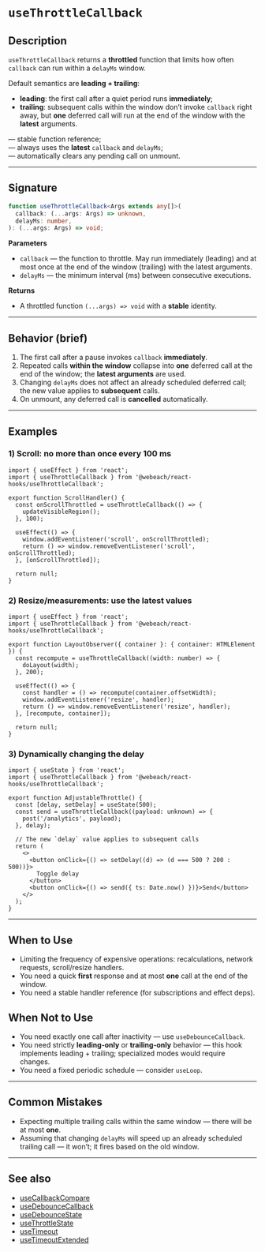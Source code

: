 # `useThrottleCallback`

## Description

`useThrottleCallback` returns a **throttled** function that limits how often `callback` can run within a `delayMs` window.

Default semantics are **leading + trailing**:
- **leading**: the first call after a quiet period runs **immediately**;
- **trailing**: subsequent calls within the window don’t invoke `callback` right away, but **one** deferred call will run at the end of the window with the **latest** arguments.

— stable function reference;  
— always uses the **latest** `callback` and `delayMs`;  
— automatically clears any pending call on unmount.

---

## Signature

```ts
function useThrottleCallback<Args extends any[]>(
  callback: (...args: Args) => unknown,
  delayMs: number,
): (...args: Args) => void;
```

**Parameters**
- `callback` — the function to throttle. May run immediately (leading) and at most once at the end of the window (trailing) with the latest arguments.
- `delayMs` — the minimum interval (ms) between consecutive executions.

**Returns**
- A throttled function `(...args) => void` with a **stable** identity.

---

## Behavior (brief)

1. The first call after a pause invokes `callback` **immediately**.
2. Repeated calls **within the window** collapse into **one** deferred call at the end of the window; the **latest arguments** are used.
3. Changing `delayMs` does not affect an already scheduled deferred call; the new value applies to **subsequent** calls.
4. On unmount, any deferred call is **cancelled** automatically.

---

## Examples

### 1) Scroll: no more than once every 100 ms

```tsx
import { useEffect } from 'react';
import { useThrottleCallback } from '@webeach/react-hooks/useThrottleCallback';

export function ScrollHandler() {
  const onScrollThrottled = useThrottleCallback(() => {
    updateVisibleRegion();
  }, 100);

  useEffect(() => {
    window.addEventListener('scroll', onScrollThrottled);
    return () => window.removeEventListener('scroll', onScrollThrottled);
  }, [onScrollThrottled]);

  return null;
}
```

### 2) Resize/measurements: use the latest values

```tsx
import { useEffect } from 'react';
import { useThrottleCallback } from '@webeach/react-hooks/useThrottleCallback';

export function LayoutObserver({ container }: { container: HTMLElement }) {
  const recompute = useThrottleCallback((width: number) => {
    doLayout(width);
  }, 200);

  useEffect(() => {
    const handler = () => recompute(container.offsetWidth);
    window.addEventListener('resize', handler);
    return () => window.removeEventListener('resize', handler);
  }, [recompute, container]);

  return null;
}
```

### 3) Dynamically changing the delay

```tsx
import { useState } from 'react';
import { useThrottleCallback } from '@webeach/react-hooks/useThrottleCallback';

export function AdjustableThrottle() {
  const [delay, setDelay] = useState(500);
  const send = useThrottleCallback((payload: unknown) => {
    post('/analytics', payload);
  }, delay);

  // The new `delay` value applies to subsequent calls
  return (
    <>
      <button onClick={() => setDelay((d) => (d === 500 ? 200 : 500))}>
        Toggle delay
      </button>
      <button onClick={() => send({ ts: Date.now() })}>Send</button>
    </>
  );
}
```

---

## When to Use

- Limiting the frequency of expensive operations: recalculations, network requests, scroll/resize handlers.
- You need a quick **first** response and at most **one** call at the end of the window.
- You need a stable handler reference (for subscriptions and effect deps).

## When **Not** to Use

- You need exactly one call after inactivity — use `useDebounceCallback`.
- You need strictly **leading‑only** or **trailing‑only** behavior — this hook implements leading + trailing; specialized modes would require changes.
- You need a fixed periodic schedule — consider `useLoop`.

---

## Common Mistakes

- Expecting multiple trailing calls within the same window — there will be at most **one**.
- Assuming that changing `delayMs` will speed up an already scheduled trailing call — it won’t; it fires based on the old window.

---

## See also

- [useCallbackCompare](useCallbackCompare.md)
- [useDebounceCallback](useDebounceCallback.md)
- [useDebounceState](useDebounceState.md)
- [useThrottleState](useThrottleState.md)
- [useTimeout](useTimeout.md)
- [useTimeoutExtended](useTimeoutExtended.md)
